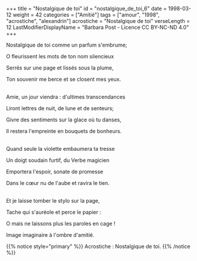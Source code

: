 +++
title = "Nostalgique de toi"
id = "nostalgique_de_toi_6"
date = 1998-03-12
weight = 42
categories = ["Amitié"]
tags = ["amour", "1998", "acrostiche", "alexandrin"]
acrostiche = "Nostalgique de toi"
verseLength = 12
LastModifierDisplayName = "Barbara Post - Licence CC BY-NC-ND 4.0"
+++

Nostalgique de toi comme un parfum s'embrume;

O fleurissent les mots de ton nom silencieux

Serrés sur une page et lissés sous la plume,

Ton souvenir me berce et se closent mes yeux.

 \
Amie, un jour viendra : d'ultimes transcendances

Liront lettres de nuit, de lune et de senteurs;

Givre des sentiments sur la glace où tu danses,

Il restera l'empreinte en bouquets de bonheurs.

 \
Quand seule la violette embaumera ta tresse

Un doigt soudain furtif, du Verbe magicien

Emportera l'espoir, sonate de promesse

Dans le cœur nu de l'aube et ravira le tien.

 \
Et je laisse tomber le stylo sur la page,

Tache qui s'auréole et perce le papier :

O mais ne laissons plus les paroles en cage !

Image imaginaire à l'ombre d'amitié.

{{% notice style="primary" %}}
Acrostiche : Nostalgique de toi.
{{% /notice %}}
